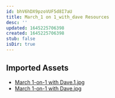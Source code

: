 ```yaml
---
id: bhV6hDX9pzoVUF5d8I7aU
title: March_1 on 1_with_dave Resources
desc: ''
updated: 1645225706398
created: 1645225706398
stub: false
isDir: true
---
```

## Imported Assets
- [March 1-on-1 with Dave.1.jpg](/assets/march-1-on-1-with-dave-AytnKZBvJVOf.jpg)
- [March 1-on-1 with Dave.jpg](/assets/march-1-on-1-with-dave-N6pIh3jfd87B.jpg)

